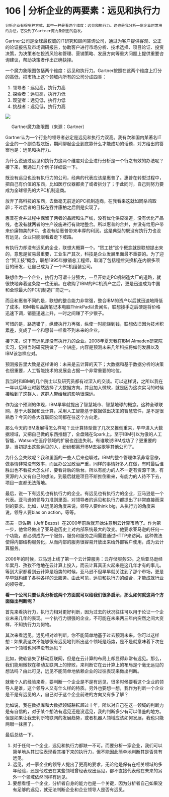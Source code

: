# 106 | 分析企业的两要素：远见和执行力

    分析企业有很多种方式，其中一种是看两个维度：远见和执行力。这也是我分析一家企业时常用的办法，它受到了Gartner魔力象限图的启发。

Gartner公司是全球最权威的IT研究和顾问咨询公司，通过为客户提供客观、公正的论证报告及市场调研报告，协助客户进行市场分析、技术选择、项目论证、投资决策，为决策者在投资风险和管理、营销策略、发展方向等重大问题上提供重要咨询建议，帮助决策者作出正确抉择。

一个魔力象限图包括两个维度：远见和执行力。Gartner按照在这两个维度上打分的高低，把市场上这个领域内所有的公司分成四类：

1.  领导者：远见高，执行力高
2.  探索者：远见高，执行力低
3.  观望者：远见低，执行力低
4.  挑战者：远见低，执行力高

![](https://static001.geekbang.org/resource/image/9d/b3/9da334e90ebb7c1cde5be735675862b3.jpg)

     Gartner魔力象限图（来源：Gartner）

Gartner认为一个行业的领导者必定是远见和执行力双高。我有次和国内某著名IT企业的一个副总裁吃饭，期间聊起企业到底靠什么才能成功的话题，对方给出的答案也是：远见和执行力。

为什么说通过远见和执行力这两个维度对企业进行分析是一个行之有效的办法呢？接下来，我通过几个例子详细说一下。

既没有远见也没有执行力的公司，经典的代表应该是惠普了。惠普在转型过程中，把自己有价值的东西，比如医疗仪器都卖了或者拆分了；于此同时，自己则努力要成为全球领先的大PC机制造商。

放弃了高科技的东西，去做毫无前途的PC机制造商，在我看来这就如同杀鸡取卵；不过后者的目标在吞并康柏之后倒是实现了。

惠普在合并过程中保留了两者的品牌和生产线，没有优化供应渠道，没有优化产品线，也没有就两者的生产设施进行有效地整合。所以惠普的合并，并没有给用户带来价廉物美的PC，也没有给惠普带来丰厚的利润。这是典型的既没有执行力也没有远见，企业只能眼看着走下坡路。

有执行力却没有远见的企业，联想大概算一个。“贸工技”这个概念就是联想提出来的，意思是贸易最重要，工业生产其次，科技是企业发展里面最不重要的。为了迎合“贸工技”概念，联想1995年撤销总工程师，取消了包括程控交换机在内很多项目的研发，让自己成为了一个PC机组装公司。

联想作为一个企业，执行力可谓十分强大，一旦开始走PC机制造大厂的道路，就很快地奔着这条路一往无前。在收购了IBM的PC机资产之后，更是迅速成为中国和全球最大的PC机制造厂商之一。

而且和惠普不同的是，联想的整合能力非常强，整合IBM的资产以后就迅速地降低了成本。IBM著名品牌笔记本电脑ThinkPad以贵闻名，联想接手之后硬是将价格迅速下调，销量迅速上升，一时之间赚了不少银子。

可惜的是，路选错了，纵使执行力再强，纵使一时能赚到钱，联想依旧因为技术积累差，变成了一个和惠普一样看不到未来的企业。

接下来，说下有远见却没有执行力的企业。2008年夏天我在IBM Almaden研究院实习，记得当时研究院做了一个讲座，内容是预测未来几年科技将如何发展以及IBM该怎样应对。

预测报告里大致是这样讲的：未来是云计算的天下；大数据和基于数据分析的决策也很重要，人工智能技术的发展会占据一个非常重要的地位。

我当时和IBM的几个院士以及研究员都有过深入的交谈。可以这样说，之所以我在一年以后毕业时毅然选择了大数据方向，并且加入微软，就是因为这次实习的时候接触到了这群人，这群人带给我的影响很深远。

作为这个预测的体现，IBM早早就提出了智慧城市、智慧地球的概念。这种全球联网，基于大数据和云计算，采用人工智能基于数据做出决策的智慧软件，是不是很熟悉？今天的各大互联网公司都在往这个方向走。

那么今天的IBM发展得怎么样呢？云计算转型做了几次又推倒重来，早早进入大数据领域，又把自己做的东西推翻了，全盘赌在Spark上。至于IBM引以为傲的人工智能，Watson在医疗领域的扩展也连连失利。有谁敢说IBM成功了？更重要的是，当初提出这些远见的人，纷纷都离开IBM去谷歌等其他公司了。

为什么会失败呢？我和里面的一些人后来也聊过。IBM的整个管理体系非常官僚，做事情非常没有效率，而且办公室政治严重，同样的事情好多人在做，有时最后谁胜出也不看技术怎么样，要看背后的后台。所以有能力的人不一定有资源干活，有资源的人又有自己的想法，到最后就是项目不断推倒重来，有能力的人待不下去，项目一直都无法落地。

最后，说一下有远见也有执行力的企业。有远见也有执行力的企业，亚马逊是一个代表。亚马逊的领导力准则里面，对领导者的远见和执行力都提出了非常直接而深刻的要求。比如，从远见的角度来说，领导人要think big，从执行力的角度来说，领导人要bias on action，等等。

杰夫 · 贝佐斯（Jeff Bezos）在2000年前后就开始注意到云计算市场了。作为第一步，他曾经做出了亚马逊历史上对内部系统最大的改变。他要求亚马逊的任何一个功能，都必须成为一个服务，服务和服务之间需要通过HTTP来访问。这种做法使得内部结构服务化，从而内部的服务很容易开放出来给外部客户使用，成为云计算服务。

2006年的时候，亚马逊上线了第一个云计算服务：云存储服务S3。之后亚马逊经年累月、孜孜不倦地在云计算上投入，而云计算真正火起来是这几年才有的事儿。等到大家都看到云计算是趋势的时候，亚马逊不但早早就关注到了那个市场，更是早早就构建了各种各样的云服务。由此可见，远见和执行力的结合，才能成就行业的领导者。

**看一个公司只要认真分析这两个方面就可以给我们很多启示，那么如何就这两个方面做出判断呢？**

首先来看执行力，执行力相对更好判断，因为过去的状况往往可以用于论证一个企业未来几年的表现。一个执行力很强的企业，不可能在未来两三年内突然之间大变样，不知执行力为何物。

其次来看远见。远见相对难判断，你不能简单地基于过去预测未来。你可以这样想：如果我这次不能够很有远见地判断出这个领域是趋势，是不是就意味着下次在另一个领域也同样没有远见？

比如，微软错失了移动互联网，但是在云计算的布局上却显得非常有远见。那么，我们能用微软在移动互联网上的惨败，来判断它在云计算上的布局是个毫无远见的想法吗？由此可见，远见不能简单地依赖企业的过往表现来做出判断。

就我个人的经验来看，要判断一个企业是不是有远见，很多时候要看这个企业的领导人是谁，这个领导人又有什么样的特质。另外也要想一想，我作为判断一个企业是不是有远见的人，自己对于这个企业前进的方向又有多了解？

比如说，我在数据库和大数据领域耕耘超过十年，所以对自己在这一领域的判断力是有自信的，对于某个想法有远见还是没远见，我的判断多少有可以借鉴的地方。但是如果让我去判断物联网的发展趋势，或者机器人领域应该如何发展，我也只能两眼一抹黑了。

最后总结一下。

1.  对于任何一个企业，远见和执行力都缺一不可。而要分析一家企业，我们可以简单地从其过往表现看其接下来的执行力，但不能因此简单地判断其是否具有远见。
2.  远见，对一家企业的领导人提出了更高的要求，无论他是保有在相关领域的多年经验，还是他过去在某些领域曾经表现出远见，都不直接代表他在未来的另外一个领域依然同样有远见。
3.  要想看懂一个企业，分析者自身的能力也是一个关键，因为分析者自己如果没有足够的远见，就无法判断企业和企业领导人是否有远见。
    
